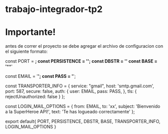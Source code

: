 # trabajo-integrador-tp2

# Importante!
antes de correr el proyecto se debe agregar el archivo de configuracion con el siguiente formato:


const PORT = ****;
const PERSISTENCE = '******';
const DBSTR = '******'
const BASE = '******'

const EMAIL = '******';
const PASS = '******';

const TRANSPORTER_INFO = {
    service: "gmail",
    host: 'smtp.gmail.com',
    port: 587,
    secure: false,
    auth: {
      user: EMAIL,
      pass: PASS,
    },
    tls: {
      rejectUnauthorized: false
    }
};

const LOGIN_MAIL_OPTIONS = {
from: EMAIL,
to: 'xx',
subject: 'Bienvenido a la SuperHeroe API!',
text: 'Te has logueado correctamente'
};

export default{
    PORT,
    PERSISTENCE,
    DBSTR,
    BASE,
    TRANSPORTER_INFO,
    LOGIN_MAIL_OPTIONS
}
